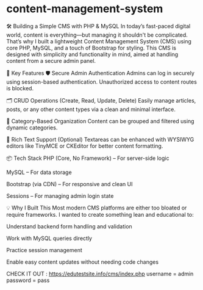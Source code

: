 # content-management-system
🛠 Building a Simple CMS with PHP & MySQL
In today’s fast-paced digital world, content is everything—but managing it shouldn't be complicated. That’s why I built a lightweight Content Management System (CMS) using core PHP, MySQL, and a touch of Bootstrap for styling. This CMS is designed with simplicity and functionality in mind, aimed at handling content from a secure admin panel.

🔧 Key Features
🛡 Secure Admin Authentication
Admins can log in securely using session-based authentication. Unauthorized access to content routes is blocked.

🗂️ CRUD Operations (Create, Read, Update, Delete)
Easily manage articles, posts, or any other content types via a clean and minimal interface.

📁 Category-Based Organization
Content can be grouped and filtered using dynamic categories.

📄 Rich Text Support (Optional)
Textareas can be enhanced with WYSIWYG editors like TinyMCE or CKEditor for better content formatting.

📦 Tech Stack
PHP (Core, No Framework) – For server-side logic

MySQL – For data storage

Bootstrap (via CDN) – For responsive and clean UI

Sessions – For managing admin login state

💡 Why I Built This
Most modern CMS platforms are either too bloated or require frameworks. I wanted to create something lean and educational to:

Understand backend form handling and validation

Work with MySQL queries directly

Practice session management

Enable easy content updates without needing code changes


CHECK IT OUT : https://edutestsite.info/cms/index.php
username = admin
password = pass
